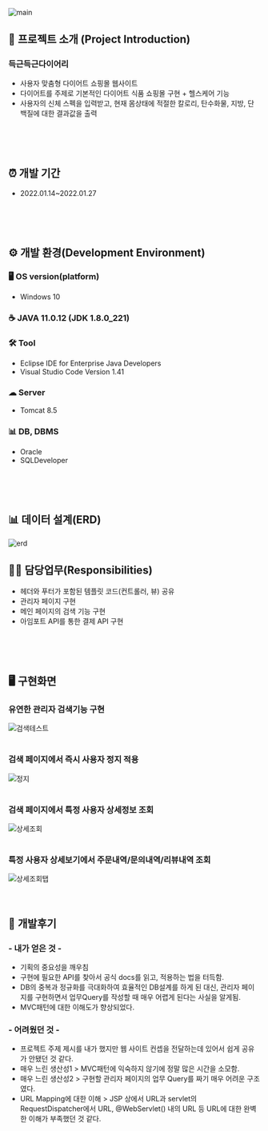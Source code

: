 ![main](https://user-images.githubusercontent.com/93513959/153731734-64723ed3-4704-44c2-ad16-98f28c255569.JPG)

## 📌 프로젝트 소개 (Project Introduction)
### 득근득근다이어리
- 사용자 맞춤형 다이어트 쇼핑몰 웹사이트
- 다이어트를 주제로 기본적인 다이어트 식품 쇼핑몰 구현 + 헬스케어 기능
- 사용자의 신체 스펙을 입력받고, 현재 몸상태에 적절한 칼로리, 탄수화물, 지방, 단백질에 대한 결과값을 출력


<br><br><br>
## ⏰ 개발 기간
- 2022.01.14~2022.01.27

<br><br><br>
## ⚙ 개발 환경(Development Environment)
### 🖥 OS version(platform)
- Windows 10
### ☕ JAVA 11.0.12 (JDK 1.8.0_221)
### 🛠︎ Tool
- Eclipse IDE for Enterprise Java Developers
- Visual Studio Code Version 1.41
### ☁ Server
- Tomcat 8.5
### 📊 DB, DBMS
- Oracle
- SQLDeveloper

<br><br><br>
## 📊 데이터 설계(ERD)
![erd](https://user-images.githubusercontent.com/93513959/153732167-8f155d43-2718-43a2-9391-246202db04aa.JPG)



## 🙋‍♂ 담당업무(Responsibilities)
- 헤더와 푸터가 포함된 템플릿 코드(컨트롤러, 뷰) 공유
- 관리자 페이지 구현
- 메인 페이지의 검색 기능 구현
- 아임포트 API를 통한 결제 API 구현

<br><br><br>
## 🖥 구현화면
### 유연한 관리자 검색기능 구현
![검색테스트](https://user-images.githubusercontent.com/93513959/153732782-e52b7e3e-0c51-418f-aff5-ade10d30f497.gif)
<br><br>
### 검색 페이지에서 즉시 사용자 정지 적용
![정지](https://user-images.githubusercontent.com/93513959/153732570-c9d05264-032d-4495-af06-3b3f74ae4164.gif)
<br><br>
### 검색 페이지에서 특정 사용자 상세정보 조회
![상세조회](https://user-images.githubusercontent.com/93513959/153732783-e4a352b6-6f1d-4a88-ac3b-900ab4a3b9fe.gif)
<br><br>
### 특정 사용자 상세보기에서 주문내역/문의내역/리뷰내역 조회
![상세조회탭](https://user-images.githubusercontent.com/93513959/153732784-293e8f65-365a-406f-aad0-7ad22ed0ae52.gif)
<br><br><br>
## 📝 개발후기
### \- 내가 얻은 것 -
- 기획의 중요성을 깨우침
- 구현에 필요한 API를 찾아서 공식 docs를 읽고, 적용하는 법을 터득함.
- DB의 중복과 정규화를 극대화하여 효율적인 DB설계를 하게 된 대신, 관리자 페이지를 구현하면서 업무Query를 작성할 때 매우 어렵게 된다는 사실을 알게됨.
- MVC패턴에 대한 이해도가 향상되었다.


### \- 어려웠던 것 -
- 프로젝트 주제 제시를 내가 했지만 웹 사이트 컨셉을 전달하는데 있어서 쉽게 공유가 안됐던 것 같다.
- 매우 느린 생산성1 > MVC패턴에 익숙하지 않기에 정말 많은 시간을 소모함.
- 매우 느린 생산성2 > 구현할 관리자 페이지의 업무 Query를 짜기 매우 어려운 구조였다.
- URL Mapping에 대한 이해 > JSP 상에서 URL과 servlet의 RequestDispatcher에서 URL, @WebServlet() 내의 URL 등 URL에 대한 완벽한 이해가 부족했던 것 같다.

<br><br><br>
